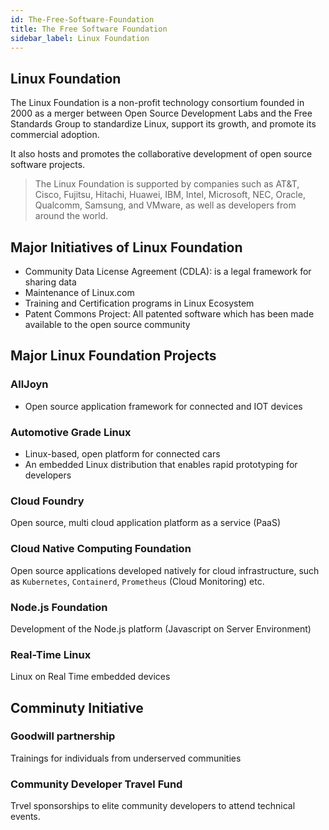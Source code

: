 ```yaml
---
id: The-Free-Software-Foundation
title: The Free Software Foundation
sidebar_label: Linux Foundation
---
```


## Linux Foundation

The Linux Foundation is a non-profit technology consortium founded in 2000 as a merger between Open Source Development Labs and the Free Standards Group to standardize Linux, support its growth, and promote its commercial adoption.

It also hosts and promotes the collaborative development of open source software projects.

> The Linux Foundation is supported by companies such as AT&T, Cisco, Fujitsu, Hitachi, Huawei, IBM, Intel, Microsoft, NEC, Oracle, Qualcomm, Samsung, and VMware, as well as developers from around the world.

## Major Initiatives of Linux Foundation

- Community Data License Agreement (CDLA): is a legal framework for sharing data
- Maintenance of Linux.com
- Training and Certification programs in Linux Ecosystem
- Patent Commons Project: All patented software which has been made available to the open source community


## Major Linux Foundation Projects

### AllJoyn
- Open source application framework for connected and IOT devices

### Automotive Grade Linux
- Linux-based, open platform for connected cars
- An embedded Linux distribution that enables rapid prototyping for developers

### Cloud Foundry
Open source, multi cloud application platform as a service (PaaS)

### Cloud Native Computing Foundation
Open source applications developed natively for cloud infrastructure, such as `Kubernetes`, `Containerd`, `Prometheus` (Cloud Monitoring) etc.

### Node.js Foundation
Development of the Node.js platform (Javascript on Server Environment)

### Real-Time Linux
Linux on Real Time embedded devices 


## Comminuty Initiative 

### Goodwill partnership
Trainings for individuals from underserved communities

### Community Developer Travel Fund
Trvel sponsorships to elite community developers to attend technical events.




